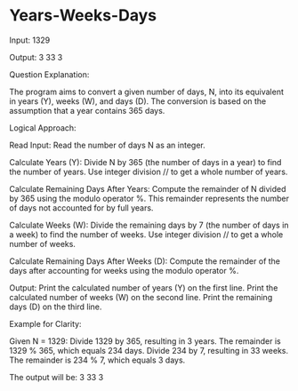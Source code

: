 # Years-Weeks-Days

Input: 1329

Output: 3 33 3

Question Explanation:

The program aims to convert a given number of days, N, into its equivalent in years (Y), weeks (W), and days (D). The conversion is based on the assumption that a year contains 365 days.

Logical Approach:

Read Input:
Read the number of days N as an integer.

Calculate Years (Y):
Divide N by 365 (the number of days in a year) to find the number of years.
Use integer division // to get a whole number of years.

Calculate Remaining Days After Years:
Compute the remainder of N divided by 365 using the modulo operator %.
This remainder represents the number of days not accounted for by full years.

Calculate Weeks (W):
Divide the remaining days by 7 (the number of days in a week) to find the number of weeks.
Use integer division // to get a whole number of weeks.

Calculate Remaining Days After Weeks (D):
Compute the remainder of the days after accounting for weeks using the modulo operator %.

Output:
Print the calculated number of years (Y) on the first line.
Print the calculated number of weeks (W) on the second line.
Print the remaining days (D) on the third line.

Example for Clarity:

Given N = 1329:
Divide 1329 by 365, resulting in 3 years.
The remainder is 1329 % 365, which equals 234 days.
Divide 234 by 7, resulting in 33 weeks.
The remainder is 234 % 7, which equals 3 days.

The output will be: 3 33 3

